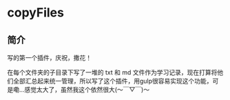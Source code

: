 # copyFiles

##  简介

写的第一个插件，庆祝，撒花！

在每个文件夹的子目录下写了一堆的 txt 和 md 文件作为学习记录，现在打算将他们全部汇总起来统一管理，所以写了这个插件，用gulp很容易实现这个功能，可是嘞...感觉太大了，虽然我这个依然很大(～￣▽￣)～
